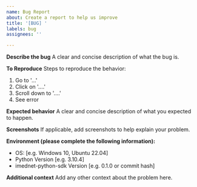 ```yaml
---
name: Bug Report
about: Create a report to help us improve
title: '[BUG] ' 
labels: bug
assignees: ''

---
```


**Describe the bug**
A clear and concise description of what the bug is.

**To Reproduce**
Steps to reproduce the behavior:

1. Go to '...'
2. Click on '....'
3. Scroll down to '....'
4. See error

**Expected behavior**
A clear and concise description of what you expected to happen.

**Screenshots**
If applicable, add screenshots to help explain your problem.

**Environment (please complete the following information):**

- OS: [e.g. Windows 10, Ubuntu 22.04]
- Python Version [e.g. 3.10.4]
- imednet-python-sdk Version [e.g. 0.1.0 or commit hash]

**Additional context**
Add any other context about the problem here.

